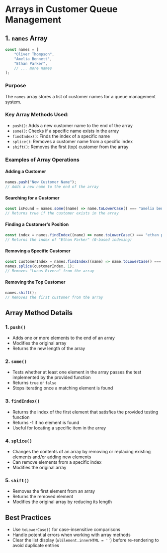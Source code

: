 # Arrays in Customer Queue Management

## 1. `names` Array
```javascript
const names = [
    "Oliver Thompson",
    "Amelia Bennett",
    "Ethan Parker",
    // ... more names
];
```

### Purpose
The `names` array stores a list of customer names for a queue management system.

### Key Array Methods Used:
- `push()`: Adds a new customer name to the end of the array
- `some()`: Checks if a specific name exists in the array
- `findIndex()`: Finds the index of a specific name
- `splice()`: Removes a customer name from a specific index
- `shift()`: Removes the first (top) customer from the array

### Examples of Array Operations

#### Adding a Customer
```javascript
names.push("New Customer Name");
// Adds a new name to the end of the array
```

#### Searching for a Customer
```javascript
const isFound = names.some((name) => name.toLowerCase() === "amelia bennett".toLowerCase());
// Returns true if the customer exists in the array
```

#### Finding a Customer's Position
```javascript
const index = names.findIndex((name) => name.toLowerCase() === "ethan parker".toLowerCase());
// Returns the index of "Ethan Parker" (0-based indexing)
```

#### Removing a Specific Customer
```javascript
const customerIndex = names.findIndex((name) => name.toLowerCase() === "lucas rivera".toLowerCase());
names.splice(customerIndex, 1);
// Removes "Lucas Rivera" from the array
```

#### Removing the Top Customer
```javascript
names.shift();
// Removes the first customer from the array
```

## Array Method Details

### 1. `push()`
- Adds one or more elements to the end of an array
- Modifies the original array
- Returns the new length of the array

### 2. `some()`
- Tests whether at least one element in the array passes the test implemented by the provided function
- Returns `true` or `false`
- Stops iterating once a matching element is found

### 3. `findIndex()`
- Returns the index of the first element that satisfies the provided testing function
- Returns -1 if no element is found
- Useful for locating a specific item in the array

### 4. `splice()`
- Changes the contents of an array by removing or replacing existing elements and/or adding new elements
- Can remove elements from a specific index
- Modifies the original array

### 5. `shift()`
- Removes the first element from an array
- Returns the removed element
- Modifies the original array by reducing its length

## Best Practices
- Use `toLowerCase()` for case-insensitive comparisons
- Handle potential errors when working with array methods
- Clear the list display (`ulElement.innerHTML = ''`) before re-rendering to avoid duplicate entries